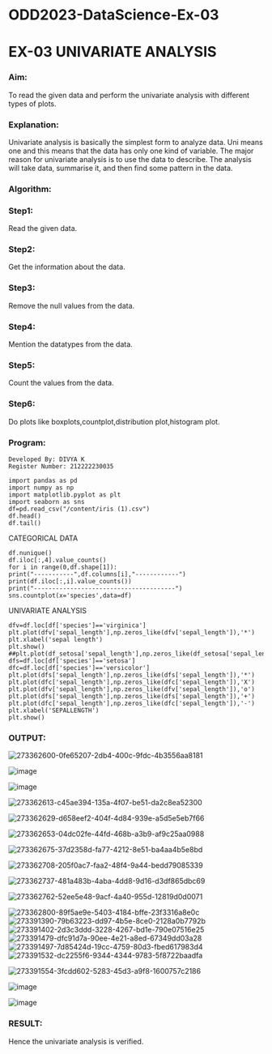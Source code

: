 # ODD2023-DataScience-Ex-03
# EX-03 UNIVARIATE ANALYSIS
### Aim:
To read the given data and perform the univariate analysis with different types of plots.

### Explanation:
Univariate analysis is basically the simplest form to analyze data. Uni means one and this means that the data has only one kind of variable. The major reason for univariate analysis is to use the data to describe. The analysis will take data, summarise it, and then find some pattern in the data.

### Algorithm:
### Step1: 
Read the given data.
### Step2:
Get the information about the data.
### Step3:
Remove the null values from the data.
### Step4:
Mention the datatypes from the data.
### Step5:
Count the values from the data.
### Step6:
Do plots like boxplots,countplot,distribution plot,histogram plot.
### Program:
```
Developed By: DIVYA K
Register Number: 212222230035
```

```
import pandas as pd
import numpy as np
import matplotlib.pyplot as plt
import seaborn as sns
df=pd.read_csv("/content/iris (1).csv")
df.head()
df.tail()
```
CATEGORICAL DATA
```
df.nunique()
df.iloc[:,4].value_counts()
for i in range(0,df.shape[1]):
print("-----------",df.columns[i],"------------")
print(df.iloc[:,i].value_counts())
print("---------------------------------------")
sns.countplot(x='species',data=df)
```
UNIVARIATE ANALYSIS
```
dfv=df.loc[df['species']=='virginica']
plt.plot(dfv['sepal_length'],np.zeros_like(dfv['sepal_length']),'*')
plt.xlabel('sepal length')
plt.show()
##plt.plot(df_setosa['sepal_length'],np.zeros_like(df_setosa['sepal_length']),'o')
dfs=df.loc[df['species']=='setosa']
dfc=df.loc[df['species']=='versicolor']
plt.plot(dfs['sepal_length'],np.zeros_like(dfs['sepal_length']),'*')
plt.plot(dfc['sepal_length'],np.zeros_like(dfc['sepal_length']),'X')
plt.plot(dfv['sepal_length'],np.zeros_like(dfv['sepal_length']),'o')
plt.plot(dfs['sepal_length'],np.zeros_like(dfs['sepal_length']),'+')
plt.plot(dfc['sepal_length'],np.zeros_like(dfc['sepal_length']),'-')
plt.xlabel('SEPALLENGTH')
plt.show()
```
### OUTPUT:



![273362600-0fe65207-2db4-400c-9fdc-4b3556aa8181](https://github.com/divyakumars/ODD2023-DataScience-Ex-03/assets/119393621/58e4bf7a-cbf5-463a-9693-08a3ea4f7d81)

![image](https://github.com/divyakumars/ODD2023-DataScience-Ex-03/assets/119393621/b4b1f84d-5bdf-4496-93d6-6ae26d720970)


![image](https://github.com/divyakumars/ODD2023-DataScience-Ex-03/assets/119393621/56580360-1e6f-4294-b8af-a8839a750a9d)



![273362613-c45ae394-135a-4f07-be51-da2c8ea52300](https://github.com/divyakumars/ODD2023-DataScience-Ex-03/assets/119393621/4aa118e5-fe78-4b84-a704-4e998f5274a0)


![273362629-d658eef2-404f-4d84-939e-a5d5e5eb7f66](https://github.com/divyakumars/ODD2023-DataScience-Ex-03/assets/119393621/02d68bc0-5884-420c-871e-fc37dbe6eb44)

![273362653-04dc02fe-44fd-468b-a3b9-af9c25aa0988](https://github.com/divyakumars/ODD2023-DataScience-Ex-03/assets/119393621/3aa6e1d5-62e9-411f-82b3-4c5f2d1ec978)


![273362675-37d2358d-fa77-4212-8e51-ba4aa4b5e8bd](https://github.com/divyakumars/ODD2023-DataScience-Ex-03/assets/119393621/af6cc161-0027-4781-901a-2fa242ecc2a3)

![273362708-205f0ac7-faa2-48f4-9a44-bedd79085339](https://github.com/divyakumars/ODD2023-DataScience-Ex-03/assets/119393621/ac88737c-db89-4ec6-bbfd-5ade3aac5d35)

![273362737-481a483b-4aba-4dd8-9d16-d3df865dbc69](https://github.com/divyakumars/ODD2023-DataScience-Ex-03/assets/119393621/557ab247-4bf3-45c4-8898-d0d00e6be0d4)

![273362762-52ee5e48-9acf-4a40-955d-12819d0d0071](https://github.com/divyakumars/ODD2023-DataScience-Ex-03/assets/119393621/f61aa2e4-3c9b-4b56-af57-f71099e967af)


![273362800-89f5ae9e-5403-4184-bffe-23f3316a8e0c](https://github.com/divyakumars/ODD2023-DataScience-Ex-03/assets/119393621/d0f922a9-0a6e-47a0-a1ab-939f6bfd9568)
![273391390-79b63223-dd97-4b5e-8ce0-2128a0b7792b](https://github.com/divyakumars/ODD2023-DataScience-Ex-03/assets/119393621/bdd79f2b-def1-4a9d-8c83-965913ad6a38)
![273391402-2d3c3ddd-3228-4267-bd1e-790e07516e25](https://github.com/divyakumars/ODD2023-DataScience-Ex-03/assets/119393621/f200ca23-9c71-4340-a293-a3b1eec0109d)
![273391479-dfc91d7a-90ee-4e21-a8ed-67349dd03a28](https://github.com/divyakumars/ODD2023-DataScience-Ex-03/assets/119393621/db9c531c-c65b-4d14-9b4c-e3ce3593098c)
![273391497-7d85424d-19cc-4759-80d3-fbed617983d4](https://github.com/divyakumars/ODD2023-DataScience-Ex-03/assets/119393621/2c1d575d-c110-4858-ae93-5af38128b288)
![273391532-dc2255f6-9344-4344-9783-5f8722baadfa](https://github.com/divyakumars/ODD2023-DataScience-Ex-03/assets/119393621/2c14ee38-c8e3-4f6f-9c54-98cf80749d5c)

![273391554-3fcdd602-5283-45d3-a9f8-1600757c2186](https://github.com/divyakumars/ODD2023-DataScience-Ex-03/assets/119393621/d5e35a20-5f77-44cc-8346-fdde0471e429)

![image](https://github.com/divyakumars/ODD2023-DataScience-Ex-03/assets/119393621/44dc9f30-8da7-41bf-8232-afe8f445ac14)


![image](https://github.com/divyakumars/ODD2023-DataScience-Ex-03/assets/119393621/33172817-9a26-4b07-a77c-80b8c77fedf4)


### RESULT:
Hence the univariate analysis is verified.




























